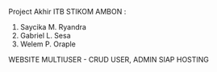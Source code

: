 Project Akhir ITB STIKOM AMBON :
1. Saycika M. Ryandra
2. Gabriel L. Sesa
3. Welem P. Oraple


WEBSITE MULTIUSER - CRUD
USER, ADMIN SIAP HOSTING 
